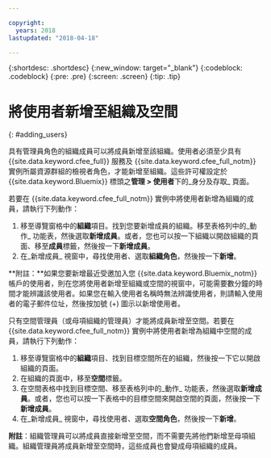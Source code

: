```yaml
---

copyright:
  years: 2018
lastupdated: "2018-04-18"

---
```


{:shortdesc: .shortdesc}
{:new_window: target="_blank"}
{:codeblock: .codeblock}
{:pre: .pre}
{:screen: .screen}
{:tip: .tip}

# 將使用者新增至組織及空間
{: #adding_users}

具有管理員角色的組織成員可以將成員新增至該組織。使用者必須至少具有 {{site.data.keyword.cfee_full}} 服務及 {{site.data.keyword.cfee_full_notm}} 實例所屬資源群組的檢視者角色，才能新增至組織。這些許可權設定於 {{site.data.keyword.Bluemix}} 標頭之**管理 > 使用者**下的_身分及存取_ 頁面。

若要在 {{site.data.keyword.cfee_full_notm}} 實例中將使用者新增為組織的成員，請執行下列動作：

1. 移至導覽窗格中的**組織**項目。找到您要新增成員的組織。移至表格列中的_動作_ 功能表，然後選取**新增成員**。或者，您也可以按一下組織以開啟組織的頁面、移至**成員**標籤，然後按一下**新增成員**。
2. 在_新增成員_ 視窗中，尋找使用者、選取**組織角色**，然後按一下**新增**。

**附註：**如果您要新增最近受邀加入您 {{site.data.keyword.Bluemix_notm}} 帳戶的使用者，則在您將使用者新增至組織或空間的視窗中，可能需要數分鐘的時間才能辨識該使用者。如果您在輸入使用者名稱時無法辨識使用者，則請輸入使用者的電子郵件位址，然後按加號 (+) 圖示以新增使用者。

只有空間管理員（或母項組織的管理員）才能將成員新增至空間。若要在 {{site.data.keyword.cfee_full_notm}} 實例中將使用者新增為組織中空間的成員，請執行下列動作：

1. 移至導覽窗格中的**組織**項目、找到目標空間所在的組織，然後按一下它以開啟組織的頁面。
2. 在組織的頁面中，移至**空間**標籤。
3. 在空間表格中找到目標空間、移至表格列中的_動作_ 功能表，然後選取**新增成員**。或者，您也可以按一下表格中的目標空間來開啟空間的頁面，然後按一下**新增成員**。
4. 在_新增成員_ 視窗中，尋找使用者、選取**空間角色**，然後按一下**新增**。

**附註**：組織管理員可以將成員直接新增至空間，而不需要先將他們新增至母項組織。組織管理員將成員新增至空間時，這些成員也會變成母項組織的成員。
